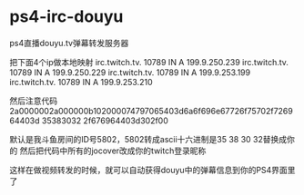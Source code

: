 ps4-irc-douyu
=============

ps4直播douyu.tv弹幕转发服务器


把下面4个ip做本地映射
irc.twitch.tv.                10789        IN        A        199.9.250.239
irc.twitch.tv.                10789        IN        A        199.9.250.229
irc.twitch.tv.                10789        IN        A        199.9.253.199
irc.twitch.tv.                10789        IN        A        199.9.253.210

然后注意代码 2a0000002a000000b102000074797065403d6a6f696e67726f75702f726964403d 35383032 2f676964403d302f00

默认是我斗鱼房间的ID号5802，5802转成ascii十六进制是35 38 30 32替换成你的
然后把代码中所有的jocover改成你的twitch登录昵称

这样在做视频转发的时候，就可以自动获得douyu中的弹幕信息到你的PS4界面里了
